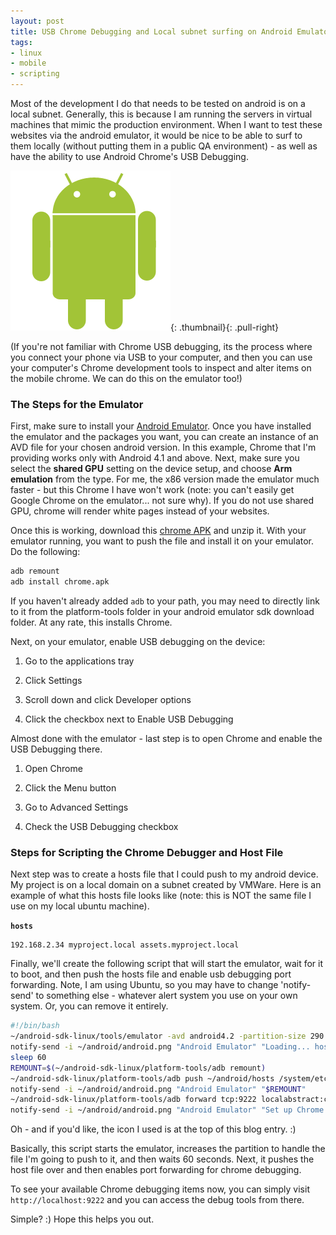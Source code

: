 ```yaml
---
layout: post
title: USB Chrome Debugging and Local subnet surfing on Android Emulator
tags:
- linux
- mobile
- scripting
---
```

Most of the development I do that needs to be tested on android is on a local subnet.  Generally, this is because I am running the servers in virtual machines that mimic the production environment.  When I want to test these websites via the android emulator, it would be nice to be able to surf to them locally (without putting them in a public QA environment) - as well as have the ability to use Android Chrome's USB Debugging.  

[![android](/uploads/2013/android.png)](/uploads/2013/android.png){: .thumbnail}{: .pull-right}

(If you're not familiar with Chrome USB debugging, its the process where you connect your phone via USB to your computer, and then you can use your computer's Chrome development tools to inspect and alter items on the mobile chrome.  We can do this on the emulator too!)

### The Steps for the Emulator

First, make sure to install your [Android Emulator](http://developer.android.com/sdk/index.html).  Once you have installed the emulator and the packages you want, you can create an instance of an AVD file for your chosen android version.  In this example, Chrome that I'm providing works only with Android 4.1 and above.  Next, make sure you select the **shared GPU** setting on the device setup, and choose **Arm emulation** from the type.  For me, the x86 version made the emulator much faster - but this Chrome I have won't work (note: you can't easily get Google Chrome on the emulator... not sure why).  If you do not use shared GPU, chrome will render white pages instead of your websites.

Once this is working, download this [chrome APK](/uploads/2013/chrome.apk.zip) and unzip it.  With your emulator running, you want to push the file and install it on your emulator.  Do the following:
    
```bash
adb remount
adb install chrome.apk
```

If you haven't already added `adb` to your path, you may need to directly link to it from the platform-tools folder in your android emulator sdk download folder.  At any rate, this installs Chrome.

Next, on your emulator, enable USB debugging on the device:

  1. Go to the applications tray

  2. Click Settings

  3. Scroll down and click Developer options

  4. Click the checkbox next to Enable USB Debugging

Almost done with the emulator - last step is to open Chrome and enable the USB Debugging there.

  1. Open Chrome

  2. Click the Menu button

  3. Go to Advanced Settings

  4. Check the USB Debugging checkbox

### Steps for Scripting the Chrome Debugger and Host File

Next step was to create a hosts file that I could push to my android device.  My project is on a local domain on a subnet created by VMWare.  Here is an example of what this hosts file looks like (note: this is NOT the same file I use on my local ubuntu machine).

**`hosts`**
```    
192.168.2.34 myproject.local assets.myproject.local
```

Finally, we'll create the following script that will start the emulator, wait for it to boot, and then push the hosts file and enable usb debugging port forwarding.  Note, I am using Ubuntu, so you may have to change 'notify-send' to something else - whatever alert system you use on your own system.  Or, you can remove it entirely.
    
```bash
#!/bin/bash
~/android-sdk-linux/tools/emulator -avd android4.2 -partition-size 290 &
notify-send -i ~/android/android.png "Android Emulator" "Loading... hosts unavailable: waiting 60 seconds"
sleep 60
REMOUNT=$(~/android-sdk-linux/platform-tools/adb remount)
~/android-sdk-linux/platform-tools/adb push ~/android/hosts /system/etc
notify-send -i ~/android/android.png "Android Emulator" "$REMOUNT"
~/android-sdk-linux/platform-tools/adb forward tcp:9222 localabstract:chrome_devtools_remote
notify-send -i ~/android/android.png "Android Emulator" "Set up Chrome USB Debugging"
```

Oh - and if you'd like, the icon I used is at the top of this blog entry. :)

Basically, this script starts the emulator, increases the partition to handle the file I'm going to push to it, and then waits 60 seconds.  Next, it pushes the host file over and then enables port forwarding for chrome debugging.

To see your available Chrome debugging items now, you can simply visit `http://localhost:9222` and you can access the debug tools from there.

Simple? :)  Hope this helps you out.
